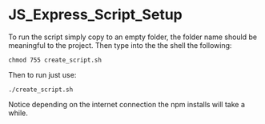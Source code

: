 # JS_Express_Script_Setup
To run the script simply copy to an empty folder, the folder name should be meaningful to the project.
Then  type into the the shell the following:
```
chmod 755 create_script.sh
```
Then to run just use:
```
./create_script.sh
```
Notice depending on the internet connection the npm installs will take a while.
